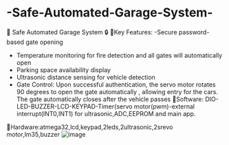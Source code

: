# -Safe-Automated-Garage-System-
🚗 Safe Automated Garage System 🔒
🔹Key Features:
 -Secure password-based gate opening 
- Temperature monitoring for fire detection and all gates will automatically  open
- Parking space availability display
- Ultrasonic distance sensing for vehicle detection
- Gate Control: Upon successful authentication, the servo motor rotates 90 degrees to open the gate automatically , allowing entry for the cars. The gate automatically closes after the vehicle passes 
🔹Software: 
 DIO-LED-BUZZER-LCD-KEYPAD-Timer(servo motor(pwm)-external interrupt(INT0,INT1) for ultrasonic,ADC,EEPROM and main app.

🔹Hardware:atmega32,lcd,keypad,2leds,2ultrasonic,2srevo motor,lm35,buzzer
![image](https://github.com/MariamAshraff/-Safe-Automated-Garage-System-/assets/118696706/a6832d4e-f026-4f30-b2d6-a232f6505296)
